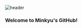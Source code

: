 ![header](https://capsule-render.vercel.app/api?type=waving&color=&height=300&section=header&text=MINKYU%20PARK&fontSize=90)
### Welcome to Minkyu's GitHub!
<!--
**kyle970320/kyle970320** is a ✨ _special_ ✨ repository because its `README.md` (this file) appears on your GitHub profile.

Here are some ideas to get you started:

- 🔭 I’m currently working on ...
- 🌱 I’m currently learning ...
- 👯 I’m looking to collaborate on ...
- 🤔 I’m looking for help with ...
- 💬 Ask me about ...
- 📫 How to reach me: ...
- 😄 Pronouns: ...
- ⚡ Fun fact: ...
-->
